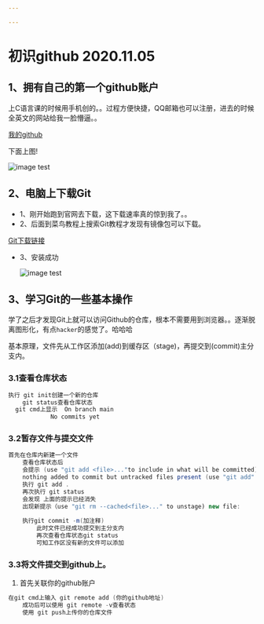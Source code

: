 ```yaml
---

---
```


# 初识github 2020.11.05

 ## 1、拥有自己的第一个github账户

上C语言课的时候用手机创的。。过程方便快捷，QQ邮箱也可以注册，进去的时候全英文的网站给我一脸懵逼。。

[我的github](https://github.com/Mr-Chenxii)

下面上图!

![image test](C:\Users\windows\Desktop\计算机作业\geek考核\GitHub2.png)

## 2、电脑上下载Git

* 1、刚开始跑到官网去下载，这下载速率真的惊到我了。。
* 2、后面到菜鸟教程上搜索Git教程才发现有镜像包可以下载。

[Git下载链接](https://npm.taobao.org/mirrors/git-for-windows/)

* 3、安装成功

  ![image test](C:\Users\windows\Desktop\计算机作业\geek考核\Git.png)

## 3、学习Git的一些基本操作

学了之后才发现Git上就可以访问Github的仓库，根本不需要用到浏览器。。逐渐脱离图形化，有点`hacker`的感觉了。哈哈哈

基本原理，文件先从工作区添加(add)到缓存区（stage)，再提交到(commit)主分支内。



### 3.1查看仓库状态

```java
执行 git init创建一个新的仓库
    git status查看仓库状态
  git cmd上显示  On branch main
            No commits yet
```

### 3.2暂存文件与提交文件

```java
首先在仓库内新建一个文件
    查看仓库状态后
    会提示 (use "git add <file>..."to include in what will be committed)
    nothing added to commit but untracked files present (use "git add" to track)
    执行 git add .
    再次执行 git status
    会发现 上面的提示已经消失
    出现新提示（use "git rm --cached<file>..." to unstage) new file:
    
    执行git commit -m(加注释)
        此时文件已经成功提交到主分支内
        再次查看仓库状态git status
        可知工作区没有新的文件可以添加
```

### 3.3将文件提交到github上。

1. 首先关联你的github账户

```c
在git cmd上输入 git remote add (你的github地址)
    成功后可以使用 git remote -v查看状态
    使用 git push上传你的仓库文件
    
```





